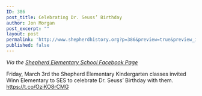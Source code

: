 ```yaml
---
ID: 386
post_title: Celebrating Dr. Seuss’ Birthday
author: Jon Morgan
post_excerpt: ""
layout: post
permalink: 'http://www.shepherdhistory.org?p=386&preview=true&preview_id=386'
published: false
---
```

<i>Via the <a href="https://www.facebook.com/permalink.php?storyfbid=1333770396660975&amp;id=675717752466246">Shepherd Elementary School Facebook Page</a></i>

Friday, March 3rd the Shepherd Elementary Kindergarten classes invited Winn Elementary to SES to celebrate Dr. Seuss’ Birthday with them. <a href="https://t.co/OziKO8rCMG">https://t.co/OziKO8rCMG</a>